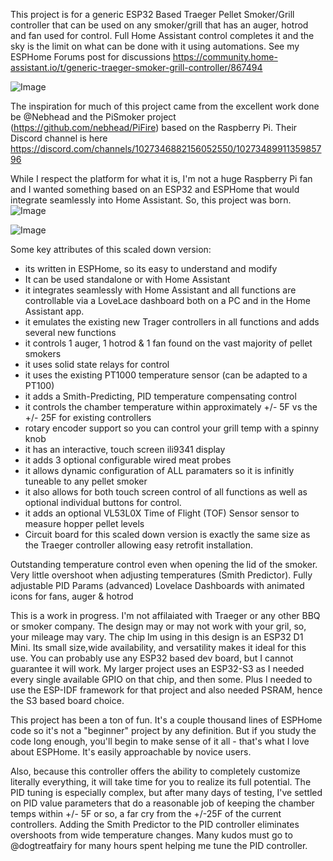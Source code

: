 This project is for a generic ESP32 Based Traeger Pellet Smoker/Grill controller that can be used on any smoker/grill that has an auger, hotrod and fan used for control. Full Home Assistant control completes it and the sky is the limit on what can be done with it using automations.  See my ESPHome Forums post for discussions https://community.home-assistant.io/t/generic-traeger-smoker-grill-controller/867494

![Image](https://github.com/user-attachments/assets/70b09003-f8f5-4c89-b655-66b821db657c)

The inspiration for much of this project came from the excellent work done be @Nebhead and the PiSmoker project (https://github.com/nebhead/PiFire) based on the Raspberry Pi. Their Discord channel is here https://discord.com/channels/1027346882156052550/1027348991135985796

While I respect the platform for what it is, I'm not a huge Raspberry Pi fan and I wanted something based on an ESP32 and ESPHome that would integrate seamlessly into Home Assistant. So, this project was born.
![Image](https://github.com/user-attachments/assets/69c675f4-6093-4a4e-b6c3-11c539b2dabf)

![Image](https://github.com/user-attachments/assets/15380ceb-184d-453d-b789-48c1be9da0f8)

Some key attributes of this scaled down version:

* its written in ESPHome, so its easy to understand and modify
* It can be used standalone or with Home Assistant
* it integrates seamlessly with Home Assistant and all functions are controllable via a LoveLace dashboard both on a PC and in the Home Assistant app.
* it emulates the existing new Trager controllers in all functions and adds several new functions
* it controls 1 auger, 1 hotrod & 1 fan found on the vast majority of pellet smokers
* it uses solid state relays for control
* it uses the existing PT1000 temperature sensor (can be adapted to a PT100)
* it adds a Smith-Predicting, PID temperature compensating control
* it controls the chamber temperature within approximately +/- 5F vs the +/- 25F for existing controllers
* rotary encoder support so you can control your grill temp with a spinny knob
* it has an interactive, touch screen ili9341 display
* it adds 3 optional configurable wired meat probes
* it allows dynamic configuration of ALL paramaters so it is infinitly tuneable to any pellet smoker
* it also allows for both touch screen control of all functions as well as optional individual buttons for control.
* it adds an optional VL53L0X Time of Flight (TOF) Sensor sensor to measure hopper pellet levels
* Circuit board for this scaled down version is exactly the same size as the Traeger controller allowing easy retrofit installation.

Outstanding temperature control even when opening the lid of the smoker.  Very little overshoot when adjusting temperatures (Smith Predictor).
Fully adjustable PID Params (advanced)
Lovelace Dashboards with animated icons for fans, auger & hotrod

This is a work in progress. I'm not affilaiated with Traeger or any other BBQ or smoker company. The design may or may not work with your gril, so, your mileage may vary. The chip Im using in this design is an ESP32 D1 Mini. Its small size,wide availability, and versatility makes it ideal for this use. You can probably use any ESP32 based dev board, but I cannot guarantee it will work. My larger project uses an ESP32-S3 as I needed every single available GPIO on that chip, and then some. Plus I needed to use the ESP-IDF framework for that project and also needed PSRAM, hence the S3 based board choice.

This project has been a ton of fun.  It's a couple thousand lines of ESPHome code so it's not a "beginner" project by any definition.  But if you study the code long enough, you'll begin to make sense of it all - that's what I love about ESPHome. It's easily approachable by novice users. 

Also, because this controller offers the ability to completely customize literally everything, it will take time for you to realize its full potential.  The PID tuning is especially complex, but after many days of testing, I've settled on PID value parameters that do a reasonable job of keeping the chamber temps within +/- 5F or so,  a far cry from the +/-25F of the current controllers. Adding the Smith Predictor to the PID controller eliminates overshoots from wide temperature changes. Many kudos must go to @dogtreatfairy for many hours spent helping me tune the PID controller.

